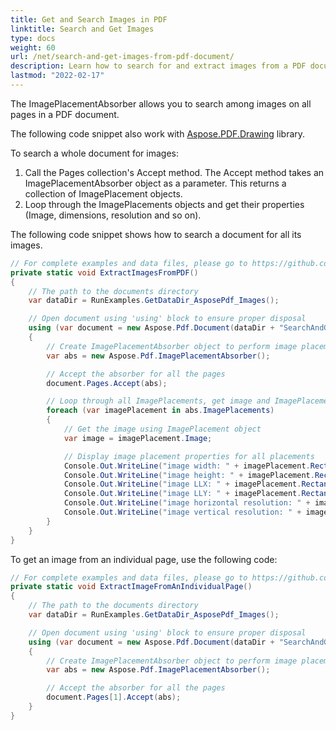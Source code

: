 ```yaml
---
title: Get and Search Images in PDF
linktitle: Search and Get Images
type: docs
weight: 60
url: /net/search-and-get-images-from-pdf-document/
description: Learn how to search for and extract images from a PDF document in Java using Aspose.PDF for media retrieval.
lastmod: "2022-02-17"
---
```

<script type="application/ld+json">
{
    "@context": "https://schema.org",
    "@type": "TechArticle",
    "headline": "Get and Search Images in PDF",
    "alternativeHeadline": "Effortlessly Extract Images from PDF Documents",
    "abstract": "Discover the new capability of searching and extracting images from PDF documents using the Aspose.PDF library. This feature streamlines the process of locating images across multiple pages, allowing users to easily retrieve image properties such as dimensions and resolution with simple code snippets. Enhance your PDF document manipulation skills by leveraging this efficient image handling functionality",
    "author": {
        "@type": "Person",
        "name": "Anastasiia Holub",
        "givenName": "Anastasiia",
        "familyName": "Holub",
        "url": "https://www.linkedin.com/in/anastasiia-holub-750430225/"
    },
    "genre": "pdf document generation",
    "keywords": "get images, search images, PDF document, Aspose.PDF library, ImagePlacementAbsorber, ImagePlacements, .NET PDF manipulation, document image extraction, image placement properties, code examples",
    "wordcount": "316",
    "proficiencyLevel": "Beginner",
    "publisher": {
        "@type": "Organization",
        "name": "Aspose.PDF for .NET",
        "url": "https://products.aspose.com/pdf",
        "logo": "https://www.aspose.cloud/templates/aspose/img/products/pdf/aspose_pdf-for-net.svg",
        "alternateName": "Aspose",
        "sameAs": [
            "https://facebook.com/aspose.pdf/",
            "https://twitter.com/asposepdf",
            "https://www.youtube.com/channel/UCmV9sEg_QWYPi6BJJs7ELOg/featured",
            "https://www.linkedin.com/company/aspose",
            "https://stackoverflow.com/questions/tagged/aspose",
            "https://aspose.quora.com/",
            "https://aspose.github.io/"
        ],
        "contactPoint": [
            {
                "@type": "ContactPoint",
                "telephone": "+1 903 306 1676",
                "contactType": "sales",
                "areaServed": "US",
                "availableLanguage": "en"
            },
            {
                "@type": "ContactPoint",
                "telephone": "+44 141 628 8900",
                "contactType": "sales",
                "areaServed": "GB",
                "availableLanguage": "en"
            },
            {
                "@type": "ContactPoint",
                "telephone": "+61 2 8006 6987",
                "contactType": "sales",
                "areaServed": "AU",
                "availableLanguage": "en"
            }
        ]
    },
    "url": "/net/search-and-get-images-from-pdf-document/",
    "mainEntityOfPage": {
        "@type": "WebPage",
        "@id": "/net/search-and-get-images-from-pdf-document/"
    },
    "dateModified": "2024-11-26",
    "description": "This section explain how to search and get images from PDF document with Aspose.PDF library."
}
</script>

The ImagePlacementAbsorber allows you to search among images on all pages in a PDF document.

The following code snippet also work with [Aspose.PDF.Drawing](/pdf/net/drawing/) library.

To search a whole document for images:

1. Call the Pages collection's Accept method. The Accept method takes an ImagePlacementAbsorber object as a parameter. This returns a collection of ImagePlacement objects.
1. Loop through the ImagePlacements objects and get their properties (Image, dimensions, resolution and so on).

The following code snippet shows how to search a document for all its images.

```csharp
// For complete examples and data files, please go to https://github.com/aspose-pdf/Aspose.PDF-for-.NET
private static void ExtractImagesFromPDF()
{
    // The path to the documents directory
    var dataDir = RunExamples.GetDataDir_AsposePdf_Images();

    // Open document using 'using' block to ensure proper disposal
    using (var document = new Aspose.Pdf.Document(dataDir + "SearchAndGetImages.pdf"))
    {
        // Create ImagePlacementAbsorber object to perform image placement search
        var abs = new Aspose.Pdf.ImagePlacementAbsorber();

        // Accept the absorber for all the pages
        document.Pages.Accept(abs);

        // Loop through all ImagePlacements, get image and ImagePlacement properties
        foreach (var imagePlacement in abs.ImagePlacements)
        {
            // Get the image using ImagePlacement object
            var image = imagePlacement.Image;

            // Display image placement properties for all placements
            Console.Out.WriteLine("image width: " + imagePlacement.Rectangle.Width);
            Console.Out.WriteLine("image height: " + imagePlacement.Rectangle.Height);
            Console.Out.WriteLine("image LLX: " + imagePlacement.Rectangle.LLX);
            Console.Out.WriteLine("image LLY: " + imagePlacement.Rectangle.LLY);
            Console.Out.WriteLine("image horizontal resolution: " + imagePlacement.Resolution.X);
            Console.Out.WriteLine("image vertical resolution: " + imagePlacement.Resolution.Y);
        }
    }
}

```

To get an image from an individual page, use the following code:

```csharp
// For complete examples and data files, please go to https://github.com/aspose-pdf/Aspose.PDF-for-.NET
private static void ExtractImageFromAnIndividualPage()
{
    // The path to the documents directory
    var dataDir = RunExamples.GetDataDir_AsposePdf_Images();

    // Open document using 'using' block to ensure proper disposal
    using (var document = new Aspose.Pdf.Document(dataDir + "SearchAndGetImages.pdf"))
    {
        // Create ImagePlacementAbsorber object to perform image placement search
        var abs = new Aspose.Pdf.ImagePlacementAbsorber();

        // Accept the absorber for all the pages
        document.Pages[1].Accept(abs);
    }
}
```

<script type="application/ld+json">
{
    "@context": "http://schema.org",
    "@type": "SoftwareApplication",
    "name": "Aspose.PDF for .NET Library",
    "image": "https://www.aspose.cloud/templates/aspose/img/products/pdf/aspose_pdf-for-net.svg",
    "url": "https://www.aspose.com/",
    "publisher": {
        "@type": "Organization",
        "name": "Aspose.PDF",
        "url": "https://products.aspose.com/pdf",
        "logo": "https://www.aspose.cloud/templates/aspose/img/products/pdf/aspose_pdf-for-net.svg",
        "alternateName": "Aspose",
        "sameAs": [
            "https://facebook.com/aspose.pdf/",
            "https://twitter.com/asposepdf",
            "https://www.youtube.com/channel/UCmV9sEg_QWYPi6BJJs7ELOg/featured",
            "https://www.linkedin.com/company/aspose",
            "https://stackoverflow.com/questions/tagged/aspose",
            "https://aspose.quora.com/",
            "https://aspose.github.io/"
        ],
        "contactPoint": [
            {
                "@type": "ContactPoint",
                "telephone": "+1 903 306 1676",
                "contactType": "sales",
                "areaServed": "US",
                "availableLanguage": "en"
            },
            {
                "@type": "ContactPoint",
                "telephone": "+44 141 628 8900",
                "contactType": "sales",
                "areaServed": "GB",
                "availableLanguage": "en"
            },
            {
                "@type": "ContactPoint",
                "telephone": "+61 2 8006 6987",
                "contactType": "sales",
                "areaServed": "AU",
                "availableLanguage": "en"
            }
        ]
    },
    "offers": {
        "@type": "Offer",
        "price": "1199",
        "priceCurrency": "USD"
    },
    "applicationCategory": "PDF Manipulation Library for .NET",
    "downloadUrl": "https://www.nuget.org/packages/Aspose.PDF/",
    "operatingSystem": "Windows, MacOS, Linux",
    "screenshot": "https://docs.aspose.com/pdf/net/create-pdf-document/screenshot.png",
    "softwareVersion": "2022.1",
    "aggregateRating": {
        "@type": "AggregateRating",
        "ratingValue": "5",
        "ratingCount": "16"
    }
}
</script>
